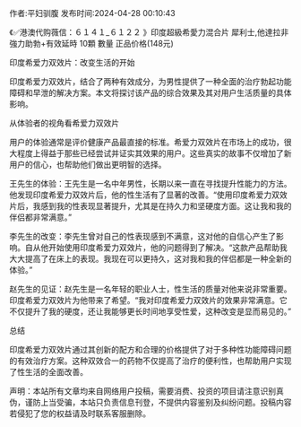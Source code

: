<p>作者:平妇驯腹 发布时间:2024-04-28 00:10:43</p>
<p>《✅港澳代购薇信：６１４１_６１２２ 》印度超級希愛力混合片 犀利士,他達拉非 強力助勃+有效延時 10顆 數量 正品价格(148元) </p>
									<p>印度希爱力双效片：改变生活的开始</p><p></p><p>印度希爱力双效片，结合了两种有效成分，为男性提供了一种全面的治疗勃起功能障碍和早泄的解决方案。本文将探讨该产品的综合效果及其对用户生活质量的具体影响。</p><p>从体验者的视角看希爱力双效片</p><p></p><p>用户的体验通常是评价健康产品最直接的标准。希爱力双效片在市场上的成功，很大程度上得益于那些已经尝试并证实其效果的用户。这些真实的故事不仅增加了新用户的信心，也帮助他们做出更明智的选择。</p><p></p><p>王先生的体验：王先生是一名中年男性，长期以来一直在寻找提升性能力的方法。他发现印度希爱力双效片后，他的性生活有了显著的改善。“使用印度希爱力双效片后，我感到我的性表现显著提升，尤其是在持久力和坚硬度方面。这让我和我的伴侣都非常满意。”</p><p></p><p>李先生的改变：李先生曾对自己的性表现感到不满意，这对他的自信心产生了影响。自从他开始使用印度希爱力双效片，他的问题得到了解决。“这款产品帮助我大大提高了在床上的表现。我现在可以更持久，这对我和我的伴侣都是一种全新的体验。”</p><p></p><p>赵先生的见证：赵先生是一名年轻的职业人士，性生活的质量对他来说非常重要。印度希爱力双效片为他带来了希望。“我对印度希爱力双效片的效果非常满意。它不仅提升了我的硬度，还让我能够更长时间地享受性爱，这种改变是显而易见的。”</p><p>总结</p><p></p><p>印度希爱力双效片通过其创新的配方和合理的价格提供了对于多种性功能障碍问题的有效治疗方案。这种双效合一的药物不仅提高了治疗的便利性，也帮助用户实现了性生活的全面改善。</p>				声明：本站所有文章均来自网络用户投稿，需要消费、投资的项目请注意识别真伪，谨防上当受骗，本站只负责信息刊登，不提供内容鉴别及纠纷问题。投稿内容若侵犯了您的权益请及时联系客服删除。				
